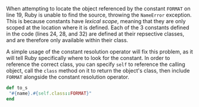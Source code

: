 When attempting to locate the object referenced by the constant `FORMAT` on line 19, Ruby is unable to find the source, throwing the `NameError` exception. This is because constants have *lexical scope*, meaning that they are only scoped at the location where it is defined. Each of the 3 constants defined in the code (lines 24, 28, and 32) are defined at their repsective classes, and are therefore only available within their class.

A simple usage of the constant resolution operator will fix this problem, as it will tell Ruby specifically where to look for the constant. In order to reference the correct class, you can specify `self` to reference the calling object, call the `class` method on it to return the object's class, then include `FORMAT` alongside the constant resolution operator.

```ruby
def to_s
 "#{name}.#{self.class::FORMAT}"
end
```